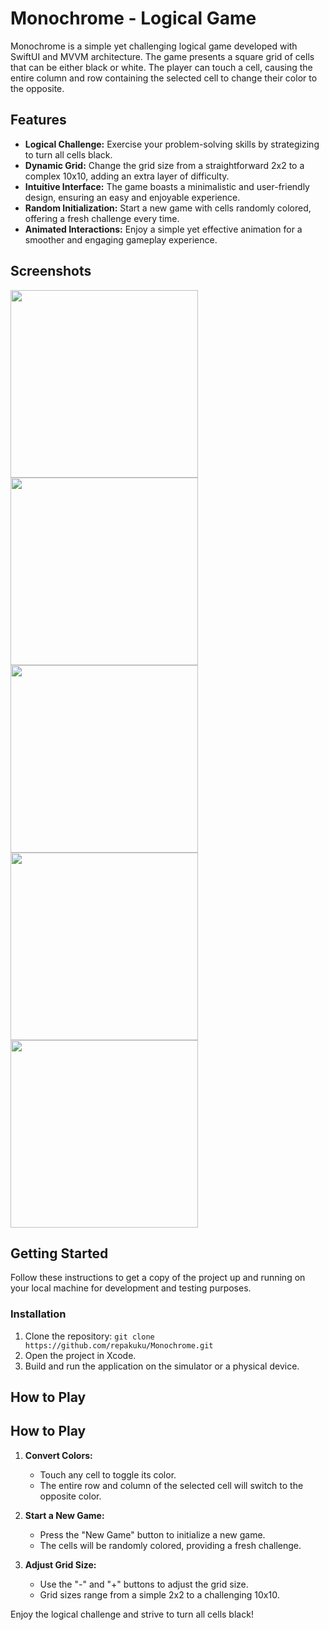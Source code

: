 # Monochrome - Logical Game

Monochrome is a simple yet challenging logical game developed with SwiftUI and MVVM architecture. 
The game presents a square grid of cells that can be either black or white. The player can touch 
a cell, causing the entire column and row containing the selected cell to change their color to the opposite.

## Features

- **Logical Challenge:** Exercise your problem-solving skills by strategizing to turn all cells black.
- **Dynamic Grid:** Change the grid size from a straightforward 2x2 to a complex 10x10, adding an extra layer of difficulty.
- **Intuitive Interface:** The game boasts a minimalistic and user-friendly design, ensuring an easy and enjoyable experience.
- **Random Initialization:** Start a new game with cells randomly colored, offering a fresh challenge every time.
- **Animated Interactions:** Enjoy a simple yet effective animation for a smoother and engaging gameplay experience.

## Screenshots

<img src="https://github.com/repakuku/Monochrome/assets/43852158/7dea2312-091c-4122-8d2f-22b93f987d3b" width="300" />
<img src="https://github.com/repakuku/Monochrome/assets/43852158/1884b926-5c42-4167-a479-7efca84a8b24" width="300" />
<img src="https://github.com/repakuku/Monochrome/assets/43852158/6b0faefc-85f6-4111-b872-142b2ded7433" width="300" />
<img src="https://github.com/repakuku/Monochrome/assets/43852158/8f21d0e3-1b2e-4add-bc52-cc7907a1f529" width="300" />
<img src="https://github.com/repakuku/Monochrome/assets/43852158/a6c2ffe0-c5f9-445d-a117-fee260e5444b" width="300" />

## Getting Started

Follow these instructions to get a copy of the project up and running on your local machine for development and testing purposes.

### Installation

1. Clone the repository: `git clone https://github.com/repakuku/Monochrome.git`
2. Open the project in Xcode.
3. Build and run the application on the simulator or a physical device.

## How to Play

## How to Play

1. **Convert Colors:**
   - Touch any cell to toggle its color.
   - The entire row and column of the selected cell will switch to the opposite color.

2. **Start a New Game:**
   - Press the "New Game" button to initialize a new game.
   - The cells will be randomly colored, providing a fresh challenge.

3. **Adjust Grid Size:**
   - Use the "-" and "+" buttons to adjust the grid size.
   - Grid sizes range from a simple 2x2 to a challenging 10x10.

Enjoy the logical challenge and strive to turn all cells black!

